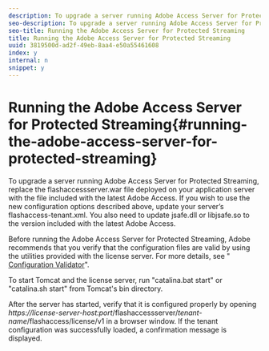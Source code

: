 ```yaml
---
description: To upgrade a server running Adobe Access Server for Protected Streaming, replace the flashaccessserver.war file deployed on your application server with the file included with the latest Adobe Access. If you wish to use the new configuration options described above, update your server’s flashaccess-tenant.xml. You also need to update jsafe.dll or libjsafe.so to the version included with the latest Adobe Access.
seo-description: To upgrade a server running Adobe Access Server for Protected Streaming, replace the flashaccessserver.war file deployed on your application server with the file included with the latest Adobe Access. If you wish to use the new configuration options described above, update your server’s flashaccess-tenant.xml. You also need to update jsafe.dll or libjsafe.so to the version included with the latest Adobe Access.
seo-title: Running the Adobe Access Server for Protected Streaming
title: Running the Adobe Access Server for Protected Streaming
uuid: 3819500d-ad2f-49eb-8aa4-e50a55461608
index: y
internal: n
snippet: y
---
```


# Running the Adobe Access Server for Protected Streaming{#running-the-adobe-access-server-for-protected-streaming}

To upgrade a server running Adobe Access Server for Protected Streaming, replace the flashaccessserver.war file deployed on your application server with the file included with the latest Adobe Access. If you wish to use the new configuration options described above, update your server’s flashaccess-tenant.xml. You also need to update jsafe.dll or libjsafe.so to the version included with the latest Adobe Access.

Before running the Adobe Access Server for Protected Streaming, Adobe recommends that you verify that the configuration files are valid by using the utilities provided with the license server. For more details, see " [Configuration Validator](c_xgep_configuration-validator.md)".

To start Tomcat and the license server, run "catalina.bat start" or "catalina.sh start" from Tomcat's bin directory.

After the server has started, verify that it is configured properly by opening *https://license-server-host:port*/flashaccessserver/*tenant-name*/flashaccess/license/v1 in a browser window. If the tenant configuration was successfully loaded, a confirmation message is displayed. 
